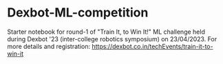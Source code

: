 # Dexbot-ML-competition
Starter notebook for round-1 of "Train It, to Win It!" ML challenge held during Dexbot '23 (inter-college robotics symposium) on 23/04/2023.
For more details and registration: https://dexbot.co.in/techEvents/train-it-to-win-it
